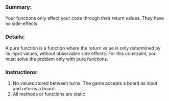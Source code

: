 
### Summary:

Your functions only affect your code through their return values. They have no side-effects.


### Details:

A pure function is a function where the return value is only determined by its input values, without observable side effects. For this constraint, you must solve the problem only with pure functions.

### Instructions:
1. No values stored between turns. The game accepts a board as input and returns a board.
2. All methods or functions are static